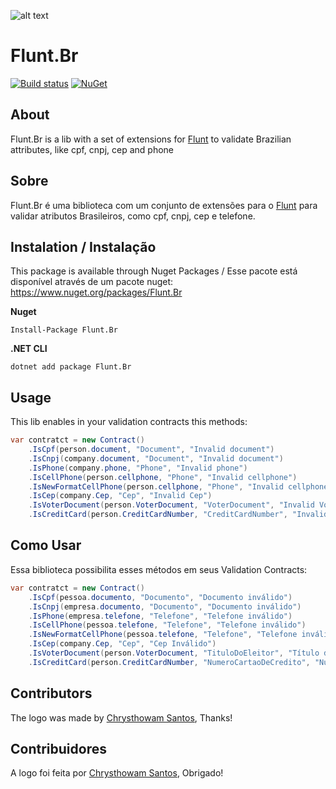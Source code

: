 ![alt text](https://github.com/lira92/flunt.br/blob/master/assets/flunt-icon-br_compressed.png?raw=true "Flunt.Br")

# Flunt.Br

[![Build status](https://ci.appveyor.com/api/projects/status/jbrgxwa6shcmxl4r?svg=true)](https://ci.appveyor.com/project/lira92/flunt-br)
[![NuGet](https://img.shields.io/nuget/v/Flunt.Br.svg)](https://www.nuget.org/packages/Flunt.Br/)

## About

Flunt.Br is a lib with a set of extensions for [Flunt](https://github.com/andrebaltieri/flunt) to validate Brazilian attributes, like cpf, cnpj, cep and phone

## Sobre
Flunt.Br é uma biblioteca com um conjunto de extensões para o [Flunt](https://github.com/andrebaltieri/flunt) para validar atributos Brasileiros, como cpf, cnpj, cep e telefone.

## Instalation / Instalação

This package is available through Nuget Packages / Esse pacote está disponível através de um pacote nuget: https://www.nuget.org/packages/Flunt.Br
 


**Nuget**
```
Install-Package Flunt.Br
```

**.NET CLI**

```
dotnet add package Flunt.Br
```

## Usage

This lib enables in your validation contracts this methods:

  ```csharp
  var contratct = new Contract()
      .IsCpf(person.document, "Document", "Invalid document")
      .IsCnpj(company.document, "Document", "Invalid document")
      .IsPhone(company.phone, "Phone", "Invalid phone")
      .IsCellPhone(person.cellphone, "Phone", "Invalid cellphone")
      .IsNewFormatCellPhone(person.cellphone, "Phone", "Invalid cellphone")
      .IsCep(company.Cep, "Cep", "Invalid Cep")
      .IsVoterDocument(person.VoterDocument, "VoterDocument", "Invalid Voter Document")
      .IsCreditCard(person.CreditCardNumber, "CreditCardNumber", "Invalid Credit Card");
  ```
  
## Como Usar

Essa biblioteca possibilita esses métodos em seus Validation Contracts:

  ```csharp
  var contratct = new Contract()
      .IsCpf(pessoa.documento, "Documento", "Documento inválido")
      .IsCnpj(empresa.documento, "Documento", "Documento inválido")
      .IsPhone(empresa.telefone, "Telefone", "Telefone inválido")
      .IsCellPhone(pessoa.telefone, "Telefone", "Telefone inválido")
      .IsNewFormatCellPhone(pessoa.telefone, "Telefone", "Telefone inválido")
      .IsCep(company.Cep, "Cep", "Cep Inválido")
      .IsVoterDocument(person.VoterDocument, "TituloDoEleitor", "Título do Eleitor inválido")
      .IsCreditCard(person.CreditCardNumber, "NumeroCartaoDeCredito", "Número de cartão de crédito inválido");
  ```
  
 ## Contributors
 
The logo was made by [Chrysthowam Santos](https://github.com/chrysthowam), Thanks!

## Contribuidores

A logo foi feita por [Chrysthowam Santos](https://github.com/chrysthowam), Obrigado!
